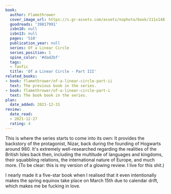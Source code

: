 ```yaml
---
book:
  author: Flamethrower
  cover_image_url: https://s.gr-assets.com/assets/nophoto/book/111x148-bcc042a9c91a29c1d680899eff700a03.png
  goodreads: '39817991'
  isbn10: null
  isbn13: null
  pages: '510'
  publication_year: null
  series: Of a Linear Circle
  series_position: 1
  spine_color: '#dad2bf'
  tags:
  - fanfic
  title: 'Of a Linear Circle - Part III'
related_books:
- book: flamethrower/of-a-linear-circle-part-ii
  text: The previous book in the series.
- book: flamethrower/of-a-linear-circle-part-i
  text: The book book in the series.
plan:
  date_added: 2021-12-31
review:
  date_read:
  - 2021-12-27
  rating: 4
---
```


This is where the series starts to come into its own: It provides the backstory of the protagonist, Nizar, back during
the founding of Hogwarts around 980. It's extremely well-researched regarding the realities of the British Isles back
then, including the multitude of languages and kingdoms, their squabbling relations, the international nature of Europe,
and much more. (To be clear: this is my version of a glowing review. I live for this shit.)

I nearly made it a five-star book when I realised that it even intentionally makes the spring equinox take place on
March 15th due to calendar drift, which makes me be fucking in love.
